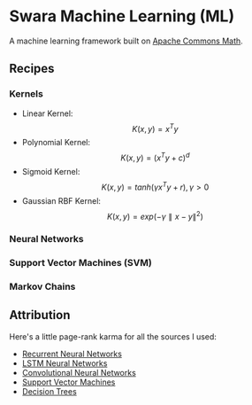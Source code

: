 <script type="text/javascript" src="http://cdn.mathjax.org/mathjax/latest/MathJax.js?config=default"></script>
# Swara Machine Learning (ML)
A machine learning framework built on [Apache Commons Math](http://commons.apache.org/proper/commons-math/).

## Recipes
### Kernels
- Linear Kernel: $$K(x, y) = x^T y$$
- Polynomial Kernel: $$K(x, y) = (x^T y + c)^d$$
- Sigmoid Kernel: $$K(x, y) = tanh(\gamma x^T y + r), \gamma > 0$$
- Gaussian RBF Kernel: $$K(x, y) = exp(- \gamma \parallel x - y \parallel^2)$$

### Neural Networks

### Support Vector Machines (SVM)

### Markov Chains

## Attribution
Here's a little page-rank karma for all the sources I used:
- [Recurrent Neural Networks](http://www.wildml.com/2015/09/recurrent-neural-networks-tutorial-part-1-introduction-to-rnns/)
- [LSTM Neural Networks](http://colah.github.io/posts/2015-08-Understanding-LSTMs/)
- [Convolutional Neural Networks](http://ufldl.stanford.edu/tutorial/supervised/ConvolutionalNeuralNetwork/)
- [Support Vector Machines](https://www.csie.ntu.edu.tw/~cjlin/papers/guide/guide.pdf)
- [Decision Trees](http://www.r2d3.us/visual-intro-to-machine-learning-part-1/)